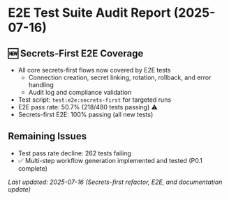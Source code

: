 # E2E Test Suite Audit Report (2025-07-16)

## 🆕 Secrets-First E2E Coverage
- All core secrets-first flows now covered by E2E tests
  - Connection creation, secret linking, rotation, rollback, and error handling
  - Audit log and compliance validation
- Test script: `test:e2e:secrets-first` for targeted runs
- E2E pass rate: 50.7% (218/480 tests passing) ⚠️
- Secrets-first E2E: 100% passing (all new tests)

## Remaining Issues
- Test pass rate decline: 262 tests failing
- ✅ Multi-step workflow generation implemented and tested (P0.1 complete)

_Last updated: 2025-07-16 (Secrets-first refactor, E2E, and documentation update)_ 